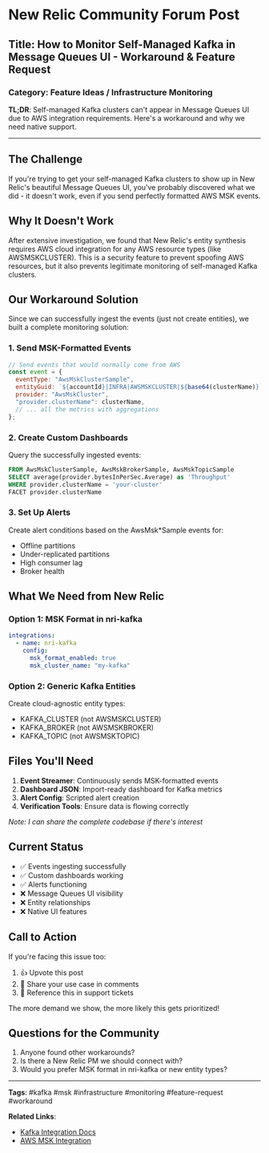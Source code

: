 # New Relic Community Forum Post

## Title: How to Monitor Self-Managed Kafka in Message Queues UI - Workaround & Feature Request

### Category: Feature Ideas / Infrastructure Monitoring

**TL;DR**: Self-managed Kafka clusters can't appear in Message Queues UI due to AWS integration requirements. Here's a workaround and why we need native support.

---

## The Challenge

If you're trying to get your self-managed Kafka clusters to show up in New Relic's beautiful Message Queues UI, you've probably discovered what we did - it doesn't work, even if you send perfectly formatted AWS MSK events.

## Why It Doesn't Work

After extensive investigation, we found that New Relic's entity synthesis requires AWS cloud integration for any AWS resource types (like AWSMSKCLUSTER). This is a security feature to prevent spoofing AWS resources, but it also prevents legitimate monitoring of self-managed Kafka clusters.

## Our Workaround Solution

Since we can successfully ingest the events (just not create entities), we built a complete monitoring solution:

### 1. Send MSK-Formatted Events
```javascript
// Send events that would normally come from AWS
const event = {
  eventType: "AwsMskClusterSample",
  entityGuid: `${accountId}|INFRA|AWSMSKCLUSTER|${base64(clusterName)}`,
  provider: "AwsMskCluster",
  "provider.clusterName": clusterName,
  // ... all the metrics with aggregations
};
```

### 2. Create Custom Dashboards
Query the successfully ingested events:
```sql
FROM AwsMskClusterSample, AwsMskBrokerSample, AwsMskTopicSample 
SELECT average(provider.bytesInPerSec.Average) as 'Throughput'
WHERE provider.clusterName = 'your-cluster'
FACET provider.clusterName
```

### 3. Set Up Alerts
Create alert conditions based on the AwsMsk*Sample events for:
- Offline partitions
- Under-replicated partitions  
- High consumer lag
- Broker health

## What We Need from New Relic

### Option 1: MSK Format in nri-kafka
```yaml
integrations:
  - name: nri-kafka
    config:
      msk_format_enabled: true
      msk_cluster_name: "my-kafka"
```

### Option 2: Generic Kafka Entities
Create cloud-agnostic entity types:
- KAFKA_CLUSTER (not AWSMSKCLUSTER)
- KAFKA_BROKER (not AWSMSKBROKER)
- KAFKA_TOPIC (not AWSMSKTOPIC)

## Files You'll Need

1. **Event Streamer**: Continuously sends MSK-formatted events
2. **Dashboard JSON**: Import-ready dashboard for Kafka metrics
3. **Alert Config**: Scripted alert creation
4. **Verification Tools**: Ensure data is flowing correctly

*Note: I can share the complete codebase if there's interest*

## Current Status

- ✅ Events ingesting successfully
- ✅ Custom dashboards working
- ✅ Alerts functioning
- ❌ Message Queues UI visibility
- ❌ Entity relationships
- ❌ Native UI features

## Call to Action

If you're facing this issue too:
1. 👍 Upvote this post
2. 💬 Share your use case in comments
3. 🎫 Reference this in support tickets

The more demand we show, the more likely this gets prioritized!

## Questions for the Community

1. Anyone found other workarounds?
2. Is there a New Relic PM we should connect with?
3. Would you prefer MSK format in nri-kafka or new entity types?

---

**Tags**: #kafka #msk #infrastructure #monitoring #feature-request #workaround

**Related Links**:
- [Kafka Integration Docs](https://docs.newrelic.com/docs/infrastructure/host-integrations/host-integrations-list/kafka-monitoring-integration/)
- [AWS MSK Integration](https://docs.newrelic.com/docs/infrastructure/amazon-integrations/aws-integrations-list/aws-msk-monitoring-integration/)